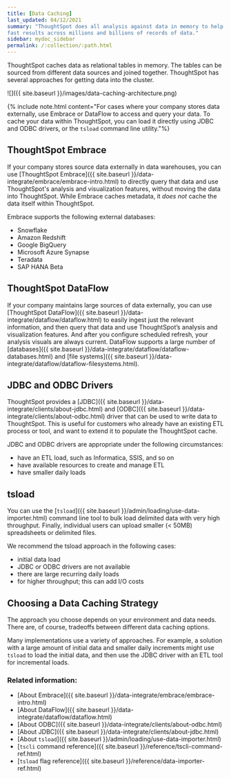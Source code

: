 ```yaml
---
title: [Data Caching]
last_updated: 04/12/2021
summary: "ThoughtSpot does all analysis against data in memory to help achieve
fast results across millions and billions of records of data."
sidebar: mydoc_sidebar
permalink: /:collection/:path.html
---
```

ThoughtSpot caches data as relational tables in memory. The tables can be
sourced from different data sources and joined together. ThoughtSpot has several approaches for getting data into the cluster.

![]({{ site.baseurl }}/images/data-caching-architecture.png)

{% include note.html content="For cases where your company stores data externally, use Embrace or DataFlow to access and query your data. To cache your data within ThoughtSpot, you can load it directly using JDBC and ODBC drivers, or the <code>tsload</code> command line utility."%}

## ThoughtSpot Embrace ##
If your company stores source data externally in data warehouses, you can use [ThoughtSpot Embrace]({{ site.baseurl }}/data-integrate/embrace/embrace-intro.html) to directly query that data and use ThoughtSpot's analysis and visualization features, without moving the data into ThoughtSpot. While Embrace caches metadata, it *does not* cache the data itself within ThoughtSpot.

Embrace supports the following external databases:
<ul>
<li>Snowflake</li>
<li>Amazon Redshift</li>
<li>Google BigQuery</li>
<li>Microsoft Azure Synapse</li>
<li>Teradata</li>
<li>SAP HANA <span class="label label-beta">Beta</span></li>
</ul>

## ThoughtSpot DataFlow ##
If your company maintains large sources of data externally, you can use [ThoughtSpot DataFlow]({{ site.baseurl }}/data-integrate/dataflow/dataflow.html) to easily ingest just the relevant information, and then query that data and use ThoughtSpot’s analysis and visualization features. And after you configure scheduled refresh, your analysis visuals are always current. DataFlow supports a large number of [databases]({{ site.baseurl }}/data-integrate/dataflow/dataflow-databases.html) and [file systems]({{ site.baseurl }}/data-integrate/dataflow/dataflow-filesystems.html).

## JDBC and ODBC Drivers ##
ThoughtSpot provides a [JDBC]({{ site.baseurl }}/data-integrate/clients/about-jdbc.html) and [ODBC]({{ site.baseurl }}/data-integrate/clients/about-odbc.html) driver that can be used to write data to ThoughtSpot. This is useful for customers who already have an existing ETL process or tool, and want to extend it to populate the ThoughtSpot cache.

JDBC and ODBC drivers are appropriate under the following circumstances:
<ul>
<li>have an ETL load, such as Informatica, SSIS, and so on</li>
<li>have available resources to create and manage ETL</li>
<li>have smaller daily loads</li>
</ul>

## tsload ##
You can use the [<code>tsload</code>]({{ site.baseurl }}/admin/loading/use-data-importer.html) command line tool to bulk load delimited data with very
high throughput. Finally, individual users can upload smaller (< 50MB)
spreadsheets or delimited files.

We recommend the tsload approach in the following cases:
<ul>
<li>initial data load</li>
<li>JDBC or ODBC drivers are not available</li>
<li>there are large recurring daily loads</li>
<li>for higher throughput; this can add I/O costs</li>
</ul>


## Choosing a Data Caching Strategy ##

The approach you choose depends on your environment and data needs. There are, of course, tradeoffs between different data caching options.

Many implementations use a variety of approaches. For example, a solution with a large amount of initial data and smaller daily increments might use <code>tsload</code> to load the initial data, and then use the JDBC driver with an ETL tool for incremental loads.

### Related information: ###
<ul>
<li>[About Embrace]({{ site.baseurl }}/data-integrate/embrace/embrace-intro.html)</li>
<li>[About DataFlow]({{ site.baseurl }}/data-integrate/dataflow/dataflow.html)</li>
<li>[About ODBC]({{ site.baseurl }}/data-integrate/clients/about-odbc.html)</li>
<li>[About JDBC]({{ site.baseurl }}/data-integrate/clients/about-jdbc.html)</li>
<li>[About <code>tsload</code>]({{ site.baseurl }}/admin/loading/use-data-importer.html)</li>
<li>[<code>tscli</code> command reference]({{ site.baseurl }}/reference/tscli-command-ref.html)</li>
<li>[<code>tsload</code> flag reference]({{ site.baseurl }}/reference/data-importer-ref.html)</li>
</ul>
